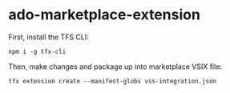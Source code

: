 # ado-marketplace-extension

First, install the TFS CLI:

```
npm i -g tfx-cli
```

Then, make changes and package up into marketplace VSIX file:

```
tfx extension create --manifest-globs vss-integration.json
```
